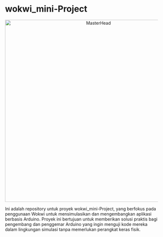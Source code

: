 # wokwi_mini-Project
<p align="center">  
    <img src="https://media.tenor.com/Yzeh4Z4UQuAAAAAM/viciadoemcodar.gif" alt="MasterHead" width="600"/>  
</p>


Ini adalah repository untuk proyek wokwi_mini-Project, yang berfokus pada penggunaan Wokwi untuk mensimulasikan dan mengembangkan aplikasi berbasis Arduino. Proyek ini bertujuan untuk memberikan solusi praktis bagi pengembang dan penggemar Arduino yang ingin menguji kode mereka dalam lingkungan simulasi tanpa memerlukan perangkat keras fisik.
